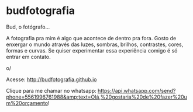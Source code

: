 # budfotografia

Bud, o fotógrafo...

A fotografia pra mim é algo que acontece de dentro pra fora. Gosto de enxergar o mundo através das luzes, sombras, brilhos, contrastes, cores, formas e curvas.
Se quiser experimentar essa experiência comigo é só entrar em contato.

o/

Acesse:
http://budfotografia.github.io

Clique para me chamar no whatsapp:
https://api.whatsapp.com/send?phone=5561996761988&amp;text=Olá,%20gostaria%20de%20fazer%20um%20orçamento!
